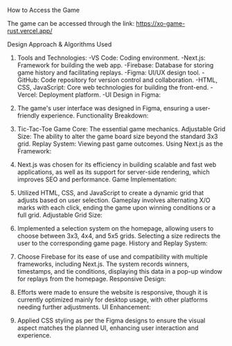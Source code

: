 How to Access the Game

The game can be accessed through the link: https://xo-game-rust.vercel.app/

Design Approach & Algorithms Used
1. Tools and Technologies:
  -VS Code: Coding environment.
  -Next.js: Framework for building the web app.
  -Firebase: Database for storing game history and facilitating replays.
  -Figma: UI/UX design tool.
  -GitHub: Code repository for version control and collaboration.
  -HTML, CSS, JavaScript: Core web technologies for building the front-end.
  -Vercel: Deployment platform.
  -UI Design in Figma:

2. The game's user interface was designed in Figma, ensuring a user-friendly experience.
Functionality Breakdown:

3. Tic-Tac-Toe Game Core: The essential game mechanics.
Adjustable Grid Size: The ability to alter the game board size beyond the standard 3x3 grid.
Replay System: Viewing past game outcomes.
Using Next.js as the Framework:

4. Next.js was chosen for its efficiency in building scalable and fast web applications, as well as its support for server-side rendering, which improves SEO and performance.
Game Implementation:

5. Utilized HTML, CSS, and JavaScript to create a dynamic grid that adjusts based on user selection. Gameplay involves alternating X/O marks with each click, ending the game upon winning conditions or a full grid.
Adjustable Grid Size:

6. Implemented a selection system on the homepage, allowing users to choose between 3x3, 4x4, and 5x5 grids. Selecting a size redirects the user to the corresponding game page.
History and Replay System:

7. Choose Firebase for its ease of use and compatibility with multiple frameworks, including Next.js. The system records winners, timestamps, and tie conditions, displaying this data in a pop-up window for replays from the homepage.
Responsive Design:

8. Efforts were made to ensure the website is responsive, though it is currently optimized mainly for desktop usage, with other platforms needing further adjustments.
UI Enhancement:

9. Applied CSS styling as per the Figma designs to ensure the visual aspect matches the planned UI, enhancing user interaction and experience.
